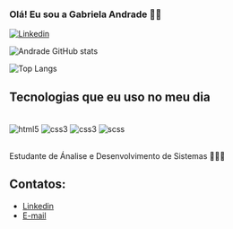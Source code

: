 ### Olá! Eu sou a Gabriela Andrade ✌🏻

[![Linkedin](https://img.shields.io/badge/LinkedIn-0077B5?style=for-the-badge&logo=linkedin&logoColor=white)](https://www.linkedin.com/in/gabriela-andrade-852846282)

![Andrade GitHub stats](https://github-readme-stats.vercel.app/api?username=gabrielaandrade9&show_icons=true&theme=synthwave)

![Top Langs](https://github-readme-stats.vercel.app/api/top-langs/?username=gabrielaandrade9&layout=compact)

## Tecnologias que eu uso no meu dia

<div style="display: inline_block"><br>
  <img src="https://img.shields.io/badge/HTML5-E34F26?style=for-the-badge&logo=html5&logoColor=white" alt="html5" align="center">
  <img src="https://img.shields.io/badge/CSS3-1572B6?style=for-the-badge&logo=css3&logoColor=white" alt="css3" align="center">
  <img src="https://img.shields.io/badge/JavaScript-F7DF1E?style=for-the-badge&logo=javascript&logoColor=black" alt="css3" align="center">
  <img src="https://img.shields.io/badge/Sass-CC6699?style=for-the-badge&logo=sass&logoColor=white" alt="scss" align="center">
</div><br/>

Estudante de Ánalise e Desenvolvimento de Sistemas 👩🏻‍💻

## Contatos:

- [Linkedin](https://www.linkedin.com/in/gabriela-andrade-852846282)<br/>
- [E-mail](mailto:gabrielaandrade9@hotmail.com)
